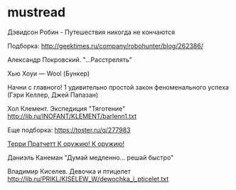 # mustread

Дэвидсон Робин - Путешествия никогда не кончаются

Подборка: http://geektimes.ru/company/robohunter/blog/262386/

Александр Покровский. "...Расстрелять"

Хью Хоуи — Wool (Бункер)

Начни с главного! 1 удивительно простой закон феноменального успеха (Гэри Келлер, Джей Папазан)

Хол Клемент. Экспедиция "Тяготение" http://lib.ru/INOFANT/KLEMENT/barlenn1.txt

Еще подборка: https://toster.ru/q/277983

[Терри Пратчетт  К оружию! К оружию!](https://ru.wikipedia.org/wiki/%D0%9A_%D0%BE%D1%80%D1%83%D0%B6%D0%B8%D1%8E!_%D0%9A_%D0%BE%D1%80%D1%83%D0%B6%D0%B8%D1%8E!)

Даниэль Канеман "Думай медленно... решай быстро"

Владимир Киселев. Девочка и птицелет http://lib.ru/PRIKL/KISELEW_W/dewochka_i_pticelet.txt
